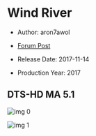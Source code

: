 # Wind River

* Author: aron7awol

* [Forum Post](https://www.avsforum.com/threads/bass-eq-for-filtered-movies.2995212/post-56771420)

* Release Date: 2017-11-14
* Production Year: 2017

## DTS-HD MA 5.1

![img 0](https://fanart.tv/fanart/movies/395834/moviethumb/wind-river-59a2a10ae2c9e.jpg)

![img 1](https://i.imgur.com/neDcCgq.png)


